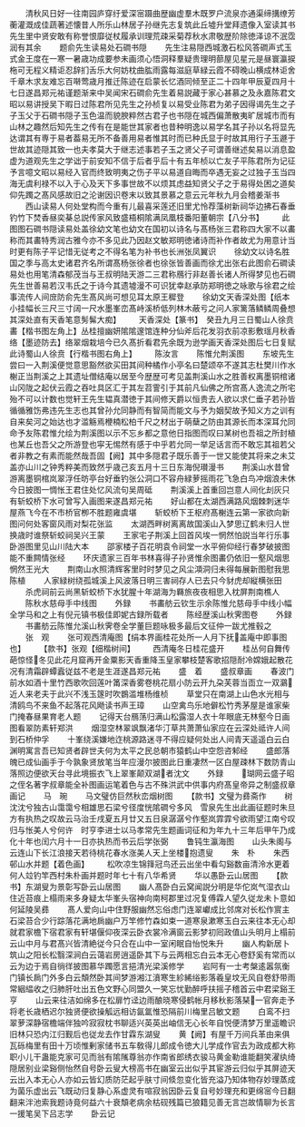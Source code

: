<!-- { "loadSidebar": true } -->
　　清秋风日好一往南园庐穿纡爱深宻蹑曲歴幽虚羣木既罗户流泉亦通渠缔搆缭芳蘅灌溉成佳蔬著述懐昔人所乐山林居子孙继先志复筑此丘墟升堂拜遗像入室读其书先生里中贤安敢有称誉恨靡従杖履承训理荒疎采菊荐秋水肃敬歴阶除徳泽谅不泯霑润有其余
　　题俞先生读易处石磵书隠
　　先生注易隠西城激石松风答磵声式玉式金王度在一寒一暑歳功成要参未画须心悟洞释羣疑贵理明蔀屋见星元是昼寰瀛捩柂可无程义精讵忍辞扪舌乐大何妨枕曲肱雨露每滋庭草緑云霞不碍晚山横成林讵舍千章木求友难忘百啭莺歳月推迁陈迹在启蒙长忆酒同倾至正二十四年甲辰夏四月十七日遂昌郑元祐谨题渐来中吴闻宋石磵俞先生着易説藏于家心甚慕之及永嘉陈君文昭以易讲授吴下暇日过陈君所见先生之孙桢复以易受业陈君为弟子因得谒先生之子子玉父于石磵书隠子玉色温而貌腴粹然古君子也书隠在城西偏萧散夷旷居城市而有山林之趣然后知先生之传有在是能世其家者也昔种明逸以易学名其子孙以名将显先达谓其有専于易者葢易无所不备善用易者惟其时而已种氏显于时故其用行子玉遯于世故其迹隠其致一也夫孝莫大于继志述事若子玉之贤父子可谓善继述矣易以消息盈虚为道观先生之学诎于前安知不信于后者乎后十有五年桢以亡友子平陈君所为记征予言噫文昭以易经入官而终致明夷之伤子平以易道自晦而卒遇无妄之过独子玉当四海无虞利禄不以入于心及天下多事世故不以烦其虑益知贤父子之于易得处困之道矣仰先躅之髙风感故旧之沦谢因识卷末以致其景慕之意云元年秋九月会稽姜渐书
　　西山读易人何处堂构而今重有儿最喜采莲还旧里尤怜荐藻树新祠华边拂石春垂钓竹下焚香昼奕棊总説传家风致盛梧桐隂满凤凰枝番阳董朝宗【八分书】
　　此图图石磵书隠读易处盖徐幼文笔也幼文在国初以诗名与髙杨张三君称四大家不以畵称而其畵特秀润古雅今亦不多见此乃因赵文敏郑明徳诸诗而补作者故尤为用意计当时更有陈子平记惜无従考之不得名笔为补书也长洲张凤翼识
　　徐幼文以诗名胜国之季与高太史诸君齐名所谓髙杨张徐者也徐张皆善画而徐尤出张右此图俞石磵读易处也用笔清森郁茂当与王叔明陆天游二三君称鴈行非赵善长诸人所得梦见也石磵先生世善易若汉韦氏之于诗今其遗墟漫不可识犹幸赵承防郑明徳之咏歌与徐君之绘事流传人间庻防俞先生髙风尚可想见耳太原王穉登
　　徐幼文天香深处图【纸本小挂幅长三尺三寸阔一尺水墨峯峦髙峙溪桥低列林木蔽亏之问人家篱落鳞鳞周叠想其深处直有天香笔意髣髴大痴】
　　天香深处【篆书】　癸丑九月三日蜀山人徐贲畵【楷书图左角上】丛桂擅幽妍隂隂邃馆连种分仙斧后花发羽衣前凉影敷瑶月秋香络【墨迹防去】络翠烟栽培今已久髙折看君先余既为逊学画天香深处图后七日复赋此诗蜀山人徐贲【行楷书图右角上】
　　陈汝言
　　陈惟允荆溪图
　　东坡先生尝曰一入荆溪便觉意思豁然欲买田其间种橘作小亭名曰楚颂卒不遂其志杜樊川作水榭正当荆溪之上其遗址僧结庵以居至今歴歴可考见盖荆溪山水之胜善权离墨铜棺诸山冈陇之起伏云霞之吞吐具区汇于其左苕霅引于其前凡仙佛之所宫髙人逸流之所宅殆不可以计数也觉轩王先生韫真潜徳于其间修天爵以恒贵去人欲以求仁垂子若孙皆循循雅饬弗违先生志也其曾孙允同静而有智简而能文与予为姻契故予知义方之训有自来矣河之始达也才滥觞焉楩楠松柏千尺之材出于萌蘖之防由其源长而本深耳允同命予友陈君惟允绘为荆溪图以示不忘乡都之意他日指图而叹曰某树也吾祖之所封植也某丘也吾父之所游登也寜无惕然有感于中乎若允同一举足话言而不敢忘其祖若父者非教之有素而能然哉吾固【阙】其中多隠君子既乐善于一世又能使其将来之未艾盖亦山川之钟秀粹美而致然乎歳己亥五月十三日东海倪瓉漫书
　　荆溪山水昔曾游离墨铜棺岚翠浮任昉亭台好垂钓张公洞口不容舟緑萝摇雨花飞急白鸟冲烟浪未休今日披图一惆怅王君住处忆风流句吴周砥
　　荆溪溪上首重回岂意人间化刦灰只有斩蛟桥下水可曾写入画图来遂昌郑元祐
　　好山都在太湖西满路风烟棘刺迷华屋燕飞今在不市桥官栁不胜题雍虞堪
　　斩蛟桥下王枢府髙榭连云第一家欲向新图问何处客窗风雨对梨花张监
　　太湖西畔树离离故国溪山入梦思辽鹤未归人世换歳时谁祭斩蛟祠吴兴王蒙
　　王家宅子荆溪上回首风埃一惘然怕説当年行乐事卧游图里见山川陆大本
　　邵家楼子百花明袁令祠堂一水平俯仰经行春梦破披图能不重闗情张经
　　环庆遗家三百年书林喜得子孙贤惟余图畵仍依旧一壑风烟思惘然王光大
　　荆南山水照清辉客里时时梦见之风尘澒洞归未得每展新图慰我思陈植
　　人家緑树绕孤城溪上风波落日明三害祠存人已去只今豺虎却縦横张田
　　杀虎祠前云尚黑斩蛟桥下水犹腥十年湖海为羇旅夜夜相思入枕屏荆南樵人
　　陈秋水慈母手中线图
　　外録
　　书畵舫云钦生示余陈惟允慈母手中线小幅全学马和之上有倪元镇书极佳即妮古録所载者
　　陈经歴溪山秋霁图卷
　　外録
　　书畵舫云陈惟允溪山秋霁卷全学董巨题咏极多最后文征仲一跋尤推毂之
　　张　观
　　张可观西清庵图【绢本界画桂花处所一人月下抚盖庵中即事图也】
　　【款书】张观【细楷树间】
　　西清庵冬日桂花盛开
　　桂丛何自舞传葩惊怪冬见此花月窟再开金粟影天香重降玉皇家攀枝楚客歌招隠耐冷嫦娥起散花况有清霜辟蟫蠧従兹不老是生涯遂昌郑元祐
　　盛　着
　　盛叔章画
　　春波门前水如酒十里竹西歌吹回莲叶筩深香雾卷桃花扇小防云开九朶芙蓉当靣立一双鸂近人来老夫于此兴不浅玉篴时吹鷃滥堆杨维桢
　　草堂只在南湖上山色水光相与清鸥鸟不来鱼不起落花风飏读书声王璋
　　山空禽鸟乐地僻松竹秀茅屋是谁家柴门掩春昼果育老人题
　　记得天台鴈荡归满山松露湿人衣十年眼底无林壑今日画图看翠防素轩郑洪
　　烟湿空林翠飒飘渚华汀草共萧萧仙家应在云深处祗许人间到石桥仲孚
　　十峯绕溪嫌地迮桃源路迷寻不得应疑何处出人间青天遥遥白云白渊明寓言吾已知贤者辟世夫何为太平之民总朝市猿鹤山中空怨咨邾经
　　盛郎落魄已成仙画手于今孰象贤放笔当年应漫尔披图此日重凄然一区白屋疎林下数防青山落照边便欲天台寻此境振衣飞上翠峯颠双湖者沈文
　　外録
　　瑚网云盛子昭之侄名著字叔章能全补图画运笔着色与古不殊洪武中供事内府髙皇帝异之制盛叔章画记
　　马　琬
　　马文璧仿巨然秋峦烟树图
　　【款书】文璧为彞斋作
　　树沈沈兮独古山霭霭兮相雄思石梁兮径度恍隂磵兮多风　雪泉先生出此画征题时朱旦方有执热之叹故云马治壬戌夏五月廿又五日泉潺潺兮作壑岚霏霏兮欲雨望江南兮叹归与怅美人兮何许　时亨李进士以马孝常先生题画词征和为年九十三年后甲午乃成化十年也闰六月十一日亦执热而书云后学张弼
　　鲁钝生瀛海图
　　山头朱阁与云连山下长江浪接天若待桃花春水涨美人天上坐楼抱遗叟
　　朱　朴
　　朱西邨山水并题【着色画】
　　松吹凉生锦箨冠鸟还云出坐中看勾谿数亩清泠水更着何人竝钓竿西村朱朴画并题时年七十有八华希贤
　　华以愚卧云山居图
　　【款书】东湖叟为景彰写卧云山居图
　　幽人髙卧白云窝闻説分明是华佗岚气湿衣山住近苔痕上榻雨来多身疑太华峯头宿神向南柯郡里过况复傅霖人望久従龙未卜意如何延陵吴彞
　　髙人爱向山中住野服幽然忘俗虑门连翠巘成比邻席对长松作賔主石梁苔合少行踪落花满地扄幽户万竿修竹森如束一道寒泉漱寒玉白云来往本无心却就君家檐下宿君家有轩堪偃仰夜深云卧衣裳冷满窗云影梦初囘政值山头明月上榻前云山中月与君髙兴皆清絶従今只合在山中一室闲眠自怡悦朱升
　　幽人构新居卜筑山之阳长松翳深涧白云蔼岩房逍遥卧其下与云两相忘白云本无心卷舒奚有常而以云为边于焉自徜徉披图慕华躅愿言挹清光梁溪修学
　　岩阿有一士考槃逺嚣氛衡门镇长扄门外多白云頽然卧其间梦游湘江濆寒生紾絺绤影落羲皇坟无风自卷舒带雨常絪緼收之归肺肝吐出五色文野心同盟久一笑忘忧勤醉呼扶摇子稽首云中君梁谿王亨
　　山云来往洁如绵多在松扉竹迳边雨酿晓寒侵鹤帐月移秋影落琹一官奔走予将老长歳栖迟尔独贤便欲操觚远相访氤氲惟恐隔前川梅里吕敏文题
　　白鸾不扫翠萝深静宿檐端伴独吟寂寂枕书聊适兴英英出岫信无心长年自悦便清梦万里遥瞻识旧林只恐内江归觐后也従龙去作甘霖东湖叟
　　黄【阙】有屋千万间兵革由来俱瓦砾梅里有田十万顷惟剰家储书五车敎得儿郎成令徳大儿学成作官去为政成都大称职小儿干蛊能克家可见而翁有隂隲尊翁亦作南省郎绣衣骏马黄金勒谁能翻笑濯纨绮隠居别业梁谿侧怡然自号卧云叟大榜高书在幽室云出似乎其宦游云归似乎其屏迹天云出入本无心人亦如云皆幻质防茫起乎肤寸间倐忽变化皆充溢乃知体物存妙理蒸成为菌乐虚出云飞既动归复静心系虚灵有喧寂翁因卧云复自号妙理充和更绵宻今日翻翻来泮池索我题诗竟何益六十衰頽老病余枯砚残篇已狼籍见善无言岂故情聊为长言一援笔吴下吕志学
　　卧云记
